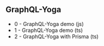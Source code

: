 ## GraphQL-Yoga

- 0 - GraphQL-Yoga demo (js)
- 1 - GraphQL-Yoga demo (ts)
- 2 - GraphQL-Yoga with Prisma (ts)
